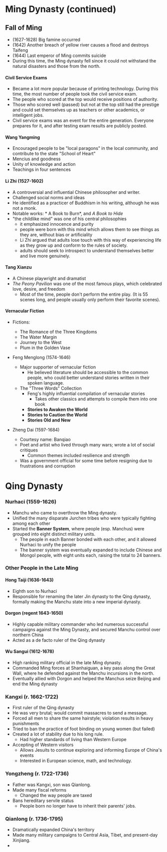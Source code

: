 # Ming Dynasty (continued)

## Fall of Ming
* (1627-1628) Big famine occurred
* (1642) Another breach of yellow river causes a flood and destroys Taifeng
* (1644) Last emperor of Ming commits suicide
* During this time, the Ming dynasty fell since it could not withstand the natural disasters and those from the north.

#### Civil Service Exams
* Became a lot more popular because of printing technology.  During this time, the most number of people took the civil service exam.
* The people who scored at the top would receive positions of authority.
* Those who scored well (passed) but not at the top still had the prestige and could set themselves up as teachers or other academics, or intelligent jobs.
* Civil service exams was an event for the entire generation.  Everyone prepares for it, and after testing exam results are publicly posted.

#### Wang Yangming
* Encouraged people to be "local paragons" in the local community, and contribute to the state
"School of Heart"
* Mencius and goodness
* Unity of knowledge and action
* Teachings in four sentences

#### Li Zhi (1527-1602)
* A controversial and influential Chinese philosopher and writer.
* Challenged social norms and ideas
* He identified as a practicer of Buddhism in his writing, although he was not a monk.
* Notable works: * A Book to Burn*, and *A Book to Hide*
* "the childlike mind" was one of his central philosophies
  * it emphasized innocence and purity
  * people were born with this mind which allows them to see things as they are, without bias or artificiality
  * Li Zhi argued that adults lose touch with this way of experiencing life as they grow up and conform to the rules of society.
  * adults should seek to introspect to understand themselves better and live more genuinely.

#### Tang Xianzu
* A Chinese playwright and dramatist
* *The Peony Pavilion* was one of the most famous plays, which celebrated love, desire, and freedom
  * Most of the time, people don't perform the entire play.  (It is 55 scenes long, and people usually only perform their favorite scenes).

#### Vernacular Fiction
* Fictions:
  * The Romance of the Three Kingdoms
  * The Water Margin
  * Journey to the West
  * Plum in the Golden Vase

* Feng Menglong (1574-1646)
  * Major supporter of vernacular fiction
    * He believed literature should be accessible to the common people, who could better understand stories written in their spoken language.
  * The "Three Words" Collection
    * Feng's highly influential compilation of vernacular stories
      * Takes other classics and attempts to compile them into one book
    * **Stories to Awaken the World**
    * **Stories to Caution the World**
    * **Stories Old and New**

* Zheng Dai (1597-1684)
  * Courtesy name: Banqiao
  * Poet and artist who lived through many wars; wrote a lot of social critiques
    * Common themes included resilience and strength
  * Was a government official for some time before resigning due to frustrations and corruption
 
# Qing Dynasty
### Nurhaci (1559-1626)
* Manchu who came to overthrow the Ming dynasty.
* Unified the many disparate Jurchen tribes who were typically fighting among each other
* Started the **Banner System**, where people (esp. Manchus) were grouped into eight distinct military units.
  * The people in each Banner bonded with each other, and it allowed Nurhaci to unify the people
  * The banner system was eventually expanded to include Chinese and Mongol people, with eight units each, raising the total to 24 banners.

### Other People in the Late Ming
#### Hong Taiji (1636-1643)
* Eighth son to Nurhaci
* Responsible for renaming the later Jin dynasty to the Qing dynasty, formally making the Manchu state into a new imperial dynasty.

#### Dorgon (regent 1643-1650)
* Highly capable military commander who led numerous successful campaigns against the Ming Dynasty, and secured Manchu control over northern China
* Acted as a de facto ruler of the Qing dynasty
  
#### Wu Sangui (1612-1678)
* High ranking military official in the late Ming dynasty.
* Commanded Ming forces at Shanhaiguan, a key pass along the Great Wall, where he defended against the Manchu incursions in the north.
* Eventually allied with Dorgon and helped the Manchus seize Beijing and end the Ming dynasty

### Kangxi (r. 1662-1722)
* First ruler of the Qing dynasty
* He was very brutal; would commit massacres to send a message.
* Forced all men to share the same hairstyle; violation results in heavy punishments
* Tried to ban the practice of foot binding on young women (but failed)
* Created a lot of stability due to his long rule.
  * Had higher standards of living than Western Europe
* Accepting of Western visitors
  * Allows Jesuits to continue exploring and informing Europe of China's events
  * Interested in European science, math, and technology.

### Yongzheng (r. 1722-1736)
* Father was Kangxi, son was Qianlong.
* Made many fiscal reforms
  * Changed the way people are taxed
* Bans hereditary servile status
  * People born no longer have to inherit their parents' jobs.

### Qianlong (r. 1736-1795)
* Dramatically expanded China's territory
* Made many military campaigns to Central Asia, Tibet, and present-day Xinjiang.
* 
